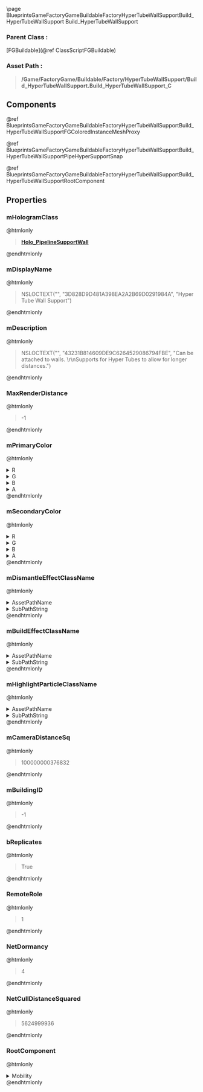 \page BlueprintsGameFactoryGameBuildableFactoryHyperTubeWallSupportBuild_HyperTubeWallSupport Build_HyperTubeWallSupport
### Parent Class :
[FGBuildable](@ref ClassScriptFGBuildable)
### Asset Path :
<b><blockquote>/Game/FactoryGame/Buildable/Factory/HyperTubeWallSupport/Build_HyperTubeWallSupport.Build_HyperTubeWallSupport_C</blockquote></b>
## Components

@ref BlueprintsGameFactoryGameBuildableFactoryHyperTubeWallSupportBuild_HyperTubeWallSupportFGColoredInstanceMeshProxy

@ref BlueprintsGameFactoryGameBuildableFactoryHyperTubeWallSupportBuild_HyperTubeWallSupportPipeHyperSupportSnap

@ref BlueprintsGameFactoryGameBuildableFactoryHyperTubeWallSupportBuild_HyperTubeWallSupportRootComponent

## Properties

### mHologramClass
@htmlonly
<b><a href="_blueprints_game_factory_game_buildable_factory-shared_holo__pipeline_support_wall.html"><blockquote>Holo_PipelineSupportWall</blockquote></a></b>
@endhtmlonly

### mDisplayName
@htmlonly
<blockquote>NSLOCTEXT("", "3D828D9D481A398EA2A2B69D0291984A", "Hyper Tube Wall Support")</blockquote>
@endhtmlonly

### mDescription
@htmlonly
<blockquote>NSLOCTEXT("", "43231B814609DE9C6264529086794FBE", "Can be attached to walls. \r\nSupports for Hyper Tubes to allow for longer distances.")</blockquote>
@endhtmlonly

### MaxRenderDistance
@htmlonly
<blockquote>-1</blockquote>
@endhtmlonly

### mPrimaryColor
@htmlonly
<details>
 <summary>R</summary>
<blockquote>-1</blockquote>
</details>
<details>
 <summary>G</summary>
<blockquote>-1</blockquote>
</details>
<details>
 <summary>B</summary>
<blockquote>-1</blockquote>
</details>
<details>
 <summary>A</summary>
<blockquote>1</blockquote>
</details>
@endhtmlonly

### mSecondaryColor
@htmlonly
<details>
 <summary>R</summary>
<blockquote>-1</blockquote>
</details>
<details>
 <summary>G</summary>
<blockquote>-1</blockquote>
</details>
<details>
 <summary>B</summary>
<blockquote>-1</blockquote>
</details>
<details>
 <summary>A</summary>
<blockquote>1</blockquote>
</details>
@endhtmlonly

### mDismantleEffectClassName
@htmlonly
<details>
 <summary>AssetPathName</summary>
<b><a href="_blueprints_game_factory_game_buildable_factory-shared_b_p__material_effect__dismantle.html"><blockquote>BP_MaterialEffect_Dismantle</blockquote></a></b>
</details>
<details>
 <summary>SubPathString</summary>
<blockquote></blockquote>
</details>
@endhtmlonly

### mBuildEffectClassName
@htmlonly
<details>
 <summary>AssetPathName</summary>
<b><a href="_blueprints_game_factory_game_buildable_factory-shared_b_p__material_effect__build.html"><blockquote>BP_MaterialEffect_Build</blockquote></a></b>
</details>
<details>
 <summary>SubPathString</summary>
<blockquote></blockquote>
</details>
@endhtmlonly

### mHighlightParticleClassName
@htmlonly
<details>
 <summary>AssetPathName</summary>
<b><a href="_blueprints_game_factory_game_buildable-shared_particle_new_building_ping.html"><blockquote>NewBuildingPing</blockquote></a></b>
</details>
<details>
 <summary>SubPathString</summary>
<blockquote></blockquote>
</details>
@endhtmlonly

### mCameraDistanceSq
@htmlonly
<blockquote>100000000376832</blockquote>
@endhtmlonly

### mBuildingID
@htmlonly
<blockquote>-1</blockquote>
@endhtmlonly

### bReplicates
@htmlonly
<blockquote>True</blockquote>
@endhtmlonly

### RemoteRole
@htmlonly
<blockquote>1</blockquote>
@endhtmlonly

### NetDormancy
@htmlonly
<blockquote>4</blockquote>
@endhtmlonly

### NetCullDistanceSquared
@htmlonly
<blockquote>5624999936</blockquote>
@endhtmlonly

### RootComponent
@htmlonly
<details>
 <summary>Mobility</summary>
<blockquote>0</blockquote>
</details>
@endhtmlonly

